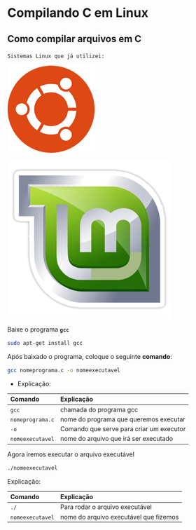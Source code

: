 # Compilando C em Linux

## Como compilar arquivos em C

`Sistemas Linux que já utilizei:`

![Ubuntu 16.04 e 18.04](.gitbook/assets/ubuntu-logo32.png)

![Linux Mint 17.2 e 18.2 ](.gitbook/assets/iqlil.png)

Baixe o programa **`gcc`**

```bash
sudo apt-get install gcc
```

Após baixado o programa, coloque o seguinte **comando**:

```bash
gcc nomeprograma.c -o nomeexecutavel
```

* Explicação:

| Comando | Explicação |
| :--- | :--- |
| `gcc` | chamada do programa gcc |
| `nomeprograma.c` | nome do programa que queremos executar |
| `-o` | Comando que serve para criar um executor |
| `nomeexecutavel` | nome do arquivo que irá ser executado |

Agora iremos executar o arquivo executável

```bash
./nomeexecutavel
```

Explicação:

| Comando | Explicação |
| :--- | :--- |
| `./` | Para rodar o arquivo executável |
| `nomeexecutavel` | nome do arquivo executável que fizemos |


